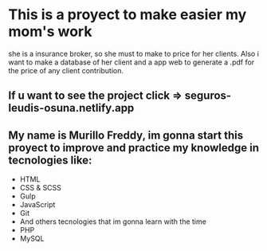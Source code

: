 # This is a proyect to make easier my mom's work
she is a insurance broker, so she must to make to price for her clients.
Also i want to make a database of her client and a app web to generate a .pdf for the price of any client contribution.

## If u want to see the project click => seguros-leudis-osuna.netlify.app

## My name is Murillo Freddy, im gonna start this proyect to improve and practice my knowledge in tecnologies like:
- HTML
- CSS & SCSS
- Gulp
- JavaScript
- Git
- And others tecnologies that im gonna learn with the time
- PHP
- MySQL


